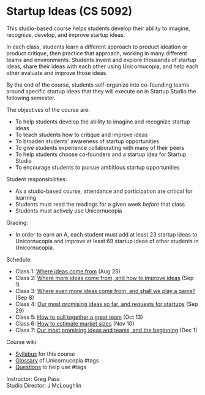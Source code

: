 # Startup Ideas (CS 5092)

This studio-based course helps students develop their ability to imagine, recognize, develop, and improve startup ideas. 

In each class, students learn a different approach to product ideation or product critique, then practice that approach, working in many different teams and environments. Students invent and explore thousands of startup ideas, share their ideas with each other using Unicornucopia, and help each other evaluate and improve those ideas.

By the end of the course, students self-organize into co-founding teams around specific startup ideas that they will execute on in Startup Studio the following semester.

The objectives of the course are:

* To help students develop the ability to imagine and recognize startup ideas
* To teach students how to critique and improve ideas
* To broaden students’ awareness of startup opportunities
* To give students experience collaborating with many of their peers
* To help students choose co-founders and a startup idea for Startup Studio
* To encourage students to pursue ambitious startup opportunities

Student responsibilities:

* As a studio-based course, attendance and participation are critical for learning
* Students must read the readings for a given week *before* that class
* Students must actively use Unicornucopia

Grading:

* In order to earn an A, each student must add at least 23 startup ideas to Unicornucopia and improve at least 69 startup ideas of other students in Unicornucopia.

Schedule:

* Class 1: [Where ideas come from](https://github.com/cornelltech/startup-ideas/wiki/Syllabus#class-1-where-ideas-come-from) (Aug 25)
* Class 2: [Where more ideas come from, and how to improve ideas](https://github.com/cornelltech/startup-ideas/wiki/Syllabus#class-2-where-more-ideas-come-from-and-how-to-improve-ideas) (Sep 1)
* Class 3: [Where even more ideas come from, and shall we play a game?](https://github.com/cornelltech/startup-ideas/wiki/Syllabus#class-3-where-even-more-ideas-come-from-and-shall-we-play-a-game) (Sep 8)
* Class 4: [Our most promising ideas so far, and requests for startups](https://github.com/cornelltech/startup-ideas/wiki/Syllabus#class-4-our-most-promising-ideas-so-far-and-requests-for-startups) (Sep 29)
* Class 5: [How to pull together a great team](https://github.com/cornelltech/startup-ideas/wiki/Syllabus#class-5-how-to-pull-together-a-great-team) (Oct 13)
* Class 6: [How to estimate market sizes](https://github.com/cornelltech/startup-ideas/wiki/Syllabus#class-6-how-to-estimate-market-sizes) (Nov 10)
* Class 7: [Our most promising ideas and teams, and the beginning](https://github.com/cornelltech/startup-ideas/wiki/Syllabus#class-7-our-most-promising-ideas-and-teams-and-the-beginning) (Dec 1)

Course wiki:

* [Syllabus](https://github.com/cornelltech/startup-ideas/wiki/Syllabus) for this course
* [Glossary](https://github.com/cornelltech/startup-ideas/wiki/Glossary) of Unicornucopia #tags
* [Questions](https://github.com/cornelltech/startup-ideas/wiki/Questions) to help use #tags

Instructor: Greg Pass  
Studio Director: J McLoughlin
